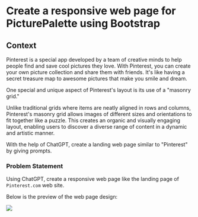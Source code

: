 # Create a responsive web page for PicturePalette using Bootstrap

## Context

Pinterest is a special app developed by a team of creative minds to help people find and save cool pictures they love. With Pinterest, you can create your own picture collection and share them with friends. It's like having a secret treasure map to awesome pictures that make you smile and dream.​

One special and unique aspect of Pinterest's layout is its use of a "masonry grid." ​

Unlike traditional grids where items are neatly aligned in rows and columns, Pinterest's masonry grid allows images of different sizes and orientations to fit together like a puzzle. This creates an organic and visually engaging layout, enabling users to discover a diverse range of content in a dynamic and artistic manner.​

With the help of ChatGPT, create a landing web page similar to "Pinterest" by giving prompts.

### Problem Statement

Using ChatGPT, create a responsive web page like the landing page of `Pinterest.com` web site.

Below is the preview of the web page design:

![](./Picture-Palette.png)
